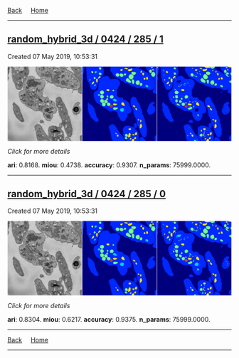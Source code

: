 
[Back](..)&nbsp;&nbsp;&nbsp;&nbsp;&nbsp;[Home](https://leapmanlab.github.io/snapshots)

---

<div class="summary"><a href="1"><h2>random_hybrid_3d / 0424 / 285 / 1</h2></a><p>Created 07 May 2019, 10:53:31
</p><a href="1"><img src="1/media/summary.png" align="center"></a><p>
<i>Click for more details</i>
</p></div>

**ari**: 0.8168. **miou**: 0.4738. **accuracy**: 0.9307. **n_params**: 75999.0000. 

---

<div class="summary"><a href="0"><h2>random_hybrid_3d / 0424 / 285 / 0</h2></a><p>Created 07 May 2019, 10:53:31
</p><a href="0"><img src="0/media/summary.png" align="center"></a><p>
<i>Click for more details</i>
</p></div>

**ari**: 0.8304. **miou**: 0.6217. **accuracy**: 0.9375. **n_params**: 75999.0000. 

---

[Back](..)&nbsp;&nbsp;&nbsp;&nbsp;&nbsp;[Home](https://leapmanlab.github.io/snapshots)

---